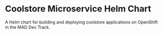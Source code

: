 # Coolstore Microservice Helm Chart
A Helm chart for building and deploying coolstore applications on OpenShift in the MAD Dev Track.